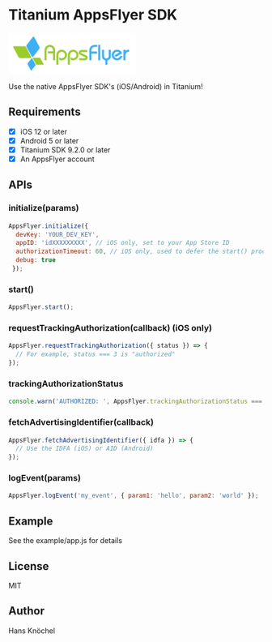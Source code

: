 # Titanium AppsFlyer SDK

<img src="./.github/apps-flyer-logo.png" height="80" />

Use the native AppsFlyer SDK's (iOS/Android) in Titanium!

## Requirements

- [x] iOS 12 or later
- [x] Android 5 or later
- [x] Titanium SDK 9.2.0 or later
- [x] An AppsFlyer account

## APIs

### initialize(params)
```js
AppsFlyer.initialize({
  devKey: 'YOUR_DEV_KEY',
  appID: 'idXXXXXXXXX', // iOS only, set to your App Store ID
  authorizationTimeout: 60, // iOS only, used to defer the start() process
  debug: true
 });
```

### start()
```js
AppsFlyer.start();
```

### requestTrackingAuthorization(callback) (iOS only)
```js
AppsFlyer.requestTrackingAuthorization({ status }) => {
  // For example, status === 3 is "authorized"
});
```

### trackingAuthorizationStatus
```js
console.warn('AUTHORIZED: ', AppsFlyer.trackingAuthorizationStatus === 3);
```

### fetchAdvertisingIdentifier(callback)
```js
AppsFlyer.fetchAdvertisingIdentifier({ idfa }) => {
  // Use the IDFA (iOS) or AID (Android)
});
```

### logEvent(params)
```js
AppsFlyer.logEvent('my_event', { param1: 'hello', param2: 'world' });
```

## Example

See the example/app.js for details

## License

MIT

## Author

Hans Knöchel

